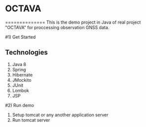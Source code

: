 # OCTAVA
==============
This is the demo project in Java of real project "OCTAVA" for proccessing observation GNSS data.

#1) Get Started

## Technologies
1. Java 8
2. Spring
3. Hibernate
4. JMockito
5. JUnit
6. Lombok
8. JSP

#2) Run demo

1. Setup tomcat or any another application server
2. Run tomcat server